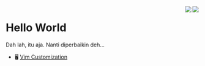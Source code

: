 <img align="right" src="https://github-readme-stats.vercel.app/api?username=skymunn&title_color=333&text_color=777&show_icons=true&icon_color=333">
<img align="right"src="https://github-readme-stats.vercel.app/api/top-langs?username=skymunn&title_color=333&text_color=777&layout=compact">

# Hello World

Dah lah, itu aja. Nanti diperbaikin deh...
* 🖥 [Vim Customization](https://github.com/skymunn/munn_init.vim)
